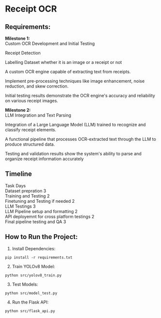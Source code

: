 # Receipt OCR


## Requirements:
**Milestone 1:** <br>
Custom OCR Development and Initial Testing 

Receipt Detection 
 
Labelling Dataset whether it is an image or a 
receipt or not 
 
A custom OCR engine capable of extracting text 
from receipts. 
 
Implement pre-processing techniques like image 
enhancement, noise reduction, and skew 
correction. 
 
Initial testing results demonstrate the OCR engine's 
accuracy and reliability on various receipt images.


**Milestone 2:** <br>
LLM Integration and Text Parsing 

Integration of a Large Language Model (LLM) 
trained to recognize and classify receipt elements. 
 
A functional pipeline that processes OCR-extracted 
text through the LLM to produce structured data. 
 
Testing and validation results show the system's 
ability to parse and organize receipt information 
accurately

## Timeline
Task	                                  Days <br>
Dataset prepration	                        3   <br>
Training and Testing 	                    2   <br>
Finetuning and Testing if needed	        2   <br>
LLM Testings 	                            3   <br>
LLM Pipeline setup and formatting	        2   <br>
API deployemnt for cross platform testings	2   <br>
Final pipeline testing and QA	            3   <br>



## How to Run the Project:

1. Install Dependencies:
```shell
pip install -r requirements.txt
```

2. Train YOLOv8 Model:
```shell
python src/yolov8_train.py
```

3. Test Models:
```shell
python src/model_test.py

```

4. Run the Flask API:
```shell
python src/flask_api.py
```
